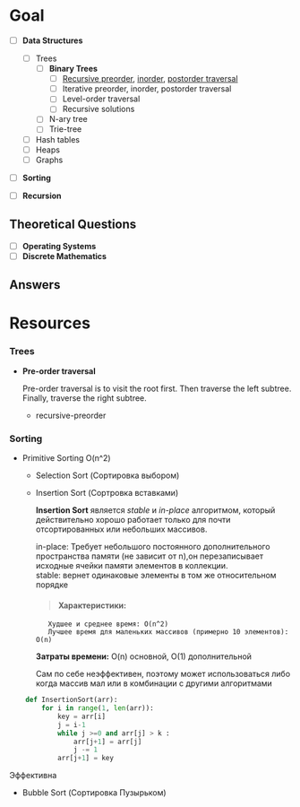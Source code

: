 # Goal

- [ ] **Data Structures**

  - [ ] Trees
    - [ ] **Binary Trees**
      - [ ] [Recursive preorder](#recursive-preorder), [inorder](), [postorder traversal]()
      - [ ] Iterative preorder, inorder, postorder traversal
      - [ ] Level-order traversal 
      - [ ] Recursive solutions
    - [ ] N-ary tree
    - [ ] Trie-tree

  - [ ] Hash tables
  - [ ] Heaps
  - [ ] Graphs

- [ ] **Sorting**
- [ ] **Recursion** 

## Theoretical Questions

- [ ] **Operating Systems**
- [ ] **Discrete Mathematics**

## Answers


# Resources

### Trees

- **Pre-order traversal**

  Pre-order traversal is to visit the root first. Then traverse the left subtree. Finally, traverse the right subtree.
  - recursive-preorder


### Sorting 
- Primitive Sorting O(n^2)
  - Selection Sort (Сортировка выбором)
  - Insertion Sort (Сортровка вставками)
  
    **Insertion Sort** является _stable_ и _in-place_ алгоритмом, который действительно хорошо работает только для почти отсортированных или небольших массивов.
      
    in-place: Требует небольшого постоянного дополнительного пространства памяти (не зависит от n),он перезаписывает исходные ячейки памяти элементов в коллекции.  
    stable: вернет одинаковые элементы в том же относительном порядке
        
    > #### Характеристики:     
           Худшее и среднее время: O(n^2)
           Лучшее время для маленьких массивов (примерно 10 элементов): O(n)
        
      **Затраты времени:** O(n) основной, O(1) дополнительной 
        
      Сам по себе неэффективен, поэтому может использоваться либо когда массив мал или в комбинации с другими алгоритмами

```python 
    def InsertionSort(arr):
        for i in range(1, len(arr)):
            key = arr[i]
            j = i-1
            while j >=0 and arr[j] > k :
                arr[j+1] = arr[j]
                j -= 1
            arr[j+1] = key 
```
Эффективна
  - Bubble Sort (Сортировка Пузырьком)
